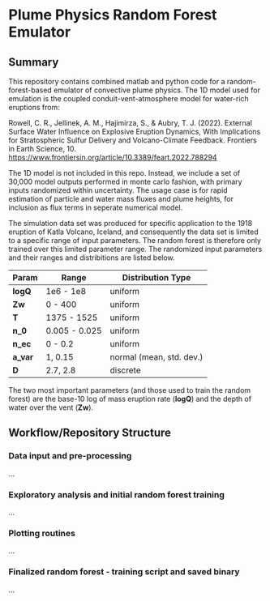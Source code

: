 # Plume Physics Random Forest Emulator

## Summary

This repository contains combined matlab and python code for a random-forest-based emulator of convective plume physics.
The 1D model used for emulation is the coupled conduit-vent-atmosphere model for water-rich eruptions from:

Rowell, C. R., Jellinek, A. M., Hajimirza, S., & Aubry, T. J. (2022). External Surface Water Influence on Explosive Eruption Dynamics, With Implications for Stratospheric Sulfur Delivery and Volcano-Climate Feedback. Frontiers in Earth Science, 10. https://www.frontiersin.org/article/10.3389/feart.2022.788294

The 1D model is not included in this repo. Instead, we include a set of 30,000 model outputs performed in monte carlo fashion, with primary inputs randomized within uncertainty.
The usage case is for rapid estimation of particle and water mass fluxes and plume heights, for inclusion as flux terms in seperate numerical model.

The simulation data set was produced for specific application to the 1918 eruption of Katla Volcano, Iceland, and consequently the data set is limited to a specific range of input parameters.  The random forest is therefore only trained over this limited parameter range. The randomized input parameters and their ranges and distribitions are listed below.

| **Param** | **Range**     | **Distribution Type**   |
| --------- | ------------- | ----------------------- |
| **logQ**  | 1e6 - 1e8     | uniform                 |
| **Zw**    | 0 - 400       | uniform                 |
| **T**     | 1375 - 1525   | uniform                 |
| **n_0**   | 0.005 - 0.025 | uniform                 |
| **n_ec**  | 0 - 0.2       | uniform                 |
| **a_var** | 1, 0.15       | normal (mean, std. dev.)|
| **D**     | 2.7, 2.8      | discrete                |

The two most important parameters (and those used to train the random forest) are the base-10 log of mass eruption rate (**logQ**) and the depth of water over the vent (**Zw**).

## Workflow/Repository Structure

### Data input and pre-processing
...

### Exploratory analysis and initial random forest training
...

### Plotting routines
...

### Finalized random forest - training script and saved binary
...